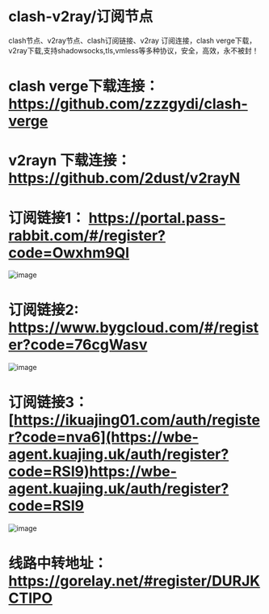 # clash-v2ray/订阅节点
clash节点、v2ray节点、clash订阅链接、v2ray 订阅连接，clash verge下载，v2ray下载,支持shadowsocks,tls,vmless等多种协议，安全，高效，永不被封！

# clash verge下载连接：https://github.com/zzzgydi/clash-verge
# v2rayn 下载连接：https://github.com/2dust/v2rayN

# 订阅链接1： https://portal.pass-rabbit.com/#/register?code=Owxhm9Ql
![image](image/微信图片_20231213150041.png)
# 订阅链接2: https://www.bygcloud.com/#/register?code=76cgWasv
![image](image2/微信图片_20231213151214.png)
# 订阅链接3：[https://ikuajing01.com/auth/register?code=nva6](https://wbe-agent.kuajing.uk/auth/register?code=RSl9)https://wbe-agent.kuajing.uk/auth/register?code=RSl9
![image](image2/微信图片_20231213151123.png)


# 线路中转地址：https://gorelay.net/#register/DURJKCTIPO
